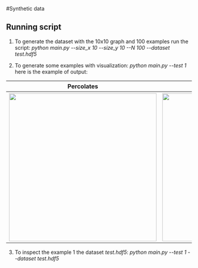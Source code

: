 #Synthetic data

## Running script
1. To generate the dataset with the 10x10 graph and 100 examples run the script:
*python main.py --size_x 10 --size_y 10 --N 100 --dataset test.hdf5*

2. To generate some examples with visualization:
*python main.py --test 1*
here is the example of output:
<table style="width:100%">
  <tr>
    <th>Percolates</th>
    <th>Does not percolate</th>
  </tr>
  <tr>
    <th>
      <img src="https://github.com/ieee8023/conv-graph/raw/master/Dataset/SyntheticData/Fig/Example_1.png" width="400">
    </th>
    <th>
      <img src="https://github.com/ieee8023/conv-graph/raw/master/Dataset/SyntheticData/Fig/Example_2.png" width="400">
    </th>
  </tr>
</table>

3. To inspect the example 1 the dataset *test.hdf5*:
*python main.py --test 1 --dataset test.hdf5*